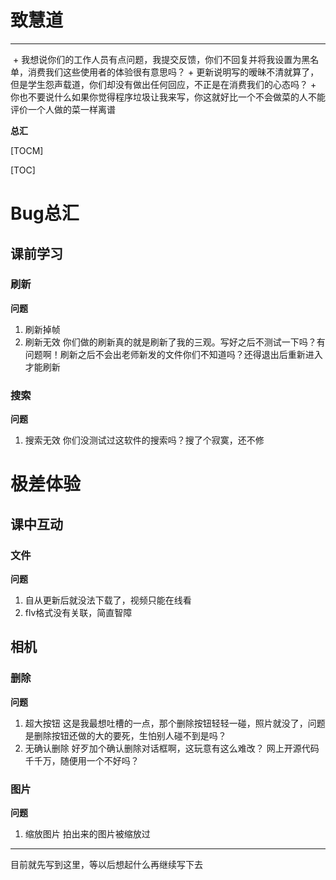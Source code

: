 # 致慧道

---

<img alt="" src="https://gimg2.baidu.com/image_search/src=http%3A%2F%2Fb-ssl.duitang.com%2Fuploads%2Fitem%2F201612%2F10%2F20161210234629_8zvRy.thumb.400_0.jpeg&amp;refer=http%3A%2F%2Fb-ssl.duitang.com&amp;app=2002&amp;size=f9999,10000&amp;q=a80&amp;n=0&amp;g=0n&amp;fmt=jpeg?sec=1619944306&amp;t=a87b1b09570113de3f60cd95616e111d"/>
+ 我想说你们的工作人员有点问题，我提交反馈，你们不回复并将我设置为黑名单，消费我们这些使用者的体验很有意思吗？
+ 更新说明写的暧昧不清就算了，但是学生怨声载道，你们却没有做出任何回应，不正是在消费我们的心态吗？
+ 你也不要说什么如果你觉得程序垃圾让我来写，你这就好比一个不会做菜的人不能评价一个人做的菜一样离谱

**总汇**

[TOCM]

[TOC]

# Bug总汇

## 课前学习

### 刷新

**问题**
1. 刷新掉帧
2. 刷新无效
你们做的刷新真的就是刷新了我的三观。写好之后不测试一下吗？有问题啊！刷新之后不会出老师新发的文件你们不知道吗？还得退出后重新进入才能刷新
<img alt="" src="https://gimg2.baidu.com/image_search/src=http%3A%2F%2Fpic.greenxf.com%2Fphoneico%2F2018-9%2F2018928149346152.png&amp;refer=http%3A%2F%2Fpic.greenxf.com&amp;app=2002&amp;size=f9999,10000&amp;q=a80&amp;n=0&amp;g=0n&amp;fmt=jpeg?sec=1619945341&amp;t=ea2eb4d46aa28be6f5bcde84c3fc0ebf"/></p>

### 搜索

**问题**
1. 搜索无效
你们没测试过这软件的搜索吗？搜了个寂寞，还不修
<img alt="" src="https://gimg2.baidu.com/image_search/src=http%3A%2F%2Fpic.17qq.com%2Fuploads%2Fclogmkohdv.jpeg&amp;refer=http%3A%2F%2Fpic.17qq.com&amp;app=2002&amp;size=f9999,10000&amp;q=a80&amp;n=0&amp;g=0n&amp;fmt=jpeg?sec=1619945579&amp;t=65b33ca3dc2211a673b3a86879b8b501"/></p>

# 极差体验

## 课中互动

### 文件

**问题**
1. 自从更新后就没法下载了，视频只能在线看
2. flv格式没有关联，简直智障
<img alt="" src="https://ss3.bdstatic.com/70cFv8Sh_Q1YnxGkpoWK1HF6hhy/it/u=2004328010,1923990007&amp;fm=26&amp;gp=0.jpg"/></li></ol>

## 相机

### 删除

**问题**
1. 超大按钮
这是我最想吐槽的一点，那个删除按钮轻轻一碰，照片就没了，问题是删除按钮还做的大的要死，生怕别人碰不到是吗？
2. 无确认删除
好歹加个确认删除对话框啊，这玩意有这么难改？
网上开源代码千千万，随便用一个不好吗？

### 图片

**问题**
1. 缩放图片
拍出来的图片被缩放过

---

目前就先写到这里，等以后想起什么再继续写下去